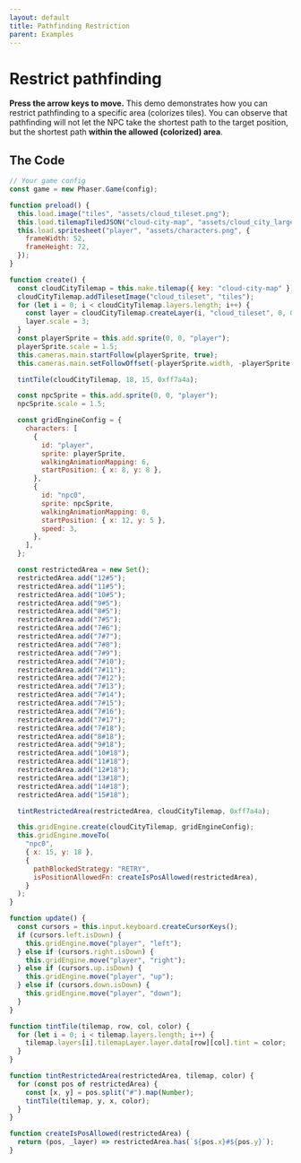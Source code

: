 ```yaml
---
layout: default
title: Pathfinding Restriction
parent: Examples
---
```


# Restrict pathfinding

**Press the arrow keys to move.** This demo demonstrates how you can restrict pathfinding to a specific area (colorizes tiles). You can observe that pathfinding will not let the NPC take the shortest path to the target position, but the shortest path **within the allowed (colorized) area**.

<div id="game"></div>

<script src="js/phaser.min.js"></script>
<script src="js/grid-engine-2.24.0.min.js"></script>
<script src="js/getBasicConfig.js"></script>

<script>
  const config = getBasicConfig(preload, create, update);
  const game = new Phaser.Game(config);

  function preload () {
    this.load.image("tiles", "assets/cloud_tileset.png");
    this.load.tilemapTiledJSON("cloud-city-map", "assets/cloud_city_large.json");
    this.load.spritesheet("player", "assets/characters.png", {
      frameWidth: 52,
      frameHeight: 72,
    });
  }

  function create () {
    const cloudCityTilemap = this.make.tilemap({ key: "cloud-city-map" });
    cloudCityTilemap.addTilesetImage("cloud_tileset", "tiles");
    for (let i = 0; i < cloudCityTilemap.layers.length; i++) {
      const layer = cloudCityTilemap.createLayer(i, "cloud_tileset", 0, 0);
      layer.scale = 3;
    }
    const playerSprite = this.add.sprite(0, 0, "player");
    playerSprite.scale = 1.5;
    this.cameras.main.startFollow(playerSprite, true);
    this.cameras.main.setFollowOffset(- (playerSprite.width), -(playerSprite.height));

    tintTile(cloudCityTilemap, 18, 15, 0xff7a4a);

    const npcSprite = this.add.sprite(0, 0, "player");
    npcSprite.scale = 1.5;

    const gridEngineConfig = {
      characters: [
        {
          id: "player",
          sprite: playerSprite,
          walkingAnimationMapping: 6,
          startPosition: {x: 8, y: 8},
        },
        {
          id: "npc0",
          sprite: npcSprite,
          walkingAnimationMapping: 0,
          startPosition: {x: 12, y: 5},
          speed: 3
        },
      ],
    };

    const restrictedArea = new Set();
    restrictedArea.add('12#5');
    restrictedArea.add('11#5');
    restrictedArea.add('10#5');
    restrictedArea.add('9#5');
    restrictedArea.add('8#5');
    restrictedArea.add('7#5');
    restrictedArea.add('7#6');
    restrictedArea.add('7#7');
    restrictedArea.add('7#8');
    restrictedArea.add('7#9');
    restrictedArea.add('7#10');
    restrictedArea.add('7#11');
    restrictedArea.add('7#12');
    restrictedArea.add('7#13');
    restrictedArea.add('7#14');
    restrictedArea.add('7#15');
    restrictedArea.add('7#16');
    restrictedArea.add('7#17');
    restrictedArea.add('7#18');
    restrictedArea.add('8#18');
    restrictedArea.add('9#18');
    restrictedArea.add('10#18');
    restrictedArea.add('11#18');
    restrictedArea.add('12#18');
    restrictedArea.add('13#18');
    restrictedArea.add('14#18');
    restrictedArea.add('15#18');

    tintRestrictedArea(restrictedArea, cloudCityTilemap, 0xff7a4a);

    this.gridEngine.create(cloudCityTilemap, gridEngineConfig);
    this.gridEngine.moveTo('npc0', { x: 15, y: 18 }, {
      pathBlockedStrategy: 'RETRY',
      isPositionAllowedFn: createIsPosAllowed(restrictedArea),
    });
  }

  function update () {
    const cursors = this.input.keyboard.createCursorKeys();
    if (cursors.left.isDown) {
      this.gridEngine.move("player", "left");
    } else if (cursors.right.isDown) {
      this.gridEngine.move("player", "right");
    } else if (cursors.up.isDown) {
      this.gridEngine.move("player", "up");
    } else if (cursors.down.isDown) {
      this.gridEngine.move("player", "down");
    }
  }

  function tintTile(tilemap, row, col, color) {
    for (let i = 0; i < tilemap.layers.length; i++) {
      tilemap.layers[i].tilemapLayer.layer.data[row][col].tint = color;
    }
  }


  function tintRestrictedArea(restrictedArea, tilemap, color) {
    for (const pos of restrictedArea) {
      const [x,y] = pos.split('#').map(Number);
      tintTile(tilemap, y, x, color);
    }
  }

  function createIsPosAllowed(restrictedArea) {
    return (pos, _layer) => restrictedArea.has(`${pos.x}#${pos.y}`);
  }

</script>

## The Code

```javascript
// Your game config
const game = new Phaser.Game(config);

function preload() {
  this.load.image("tiles", "assets/cloud_tileset.png");
  this.load.tilemapTiledJSON("cloud-city-map", "assets/cloud_city_large.json");
  this.load.spritesheet("player", "assets/characters.png", {
    frameWidth: 52,
    frameHeight: 72,
  });
}

function create() {
  const cloudCityTilemap = this.make.tilemap({ key: "cloud-city-map" });
  cloudCityTilemap.addTilesetImage("cloud_tileset", "tiles");
  for (let i = 0; i < cloudCityTilemap.layers.length; i++) {
    const layer = cloudCityTilemap.createLayer(i, "cloud_tileset", 0, 0);
    layer.scale = 3;
  }
  const playerSprite = this.add.sprite(0, 0, "player");
  playerSprite.scale = 1.5;
  this.cameras.main.startFollow(playerSprite, true);
  this.cameras.main.setFollowOffset(-playerSprite.width, -playerSprite.height);

  tintTile(cloudCityTilemap, 18, 15, 0xff7a4a);

  const npcSprite = this.add.sprite(0, 0, "player");
  npcSprite.scale = 1.5;

  const gridEngineConfig = {
    characters: [
      {
        id: "player",
        sprite: playerSprite,
        walkingAnimationMapping: 6,
        startPosition: { x: 8, y: 8 },
      },
      {
        id: "npc0",
        sprite: npcSprite,
        walkingAnimationMapping: 0,
        startPosition: { x: 12, y: 5 },
        speed: 3,
      },
    ],
  };

  const restrictedArea = new Set();
  restrictedArea.add("12#5");
  restrictedArea.add("11#5");
  restrictedArea.add("10#5");
  restrictedArea.add("9#5");
  restrictedArea.add("8#5");
  restrictedArea.add("7#5");
  restrictedArea.add("7#6");
  restrictedArea.add("7#7");
  restrictedArea.add("7#8");
  restrictedArea.add("7#9");
  restrictedArea.add("7#10");
  restrictedArea.add("7#11");
  restrictedArea.add("7#12");
  restrictedArea.add("7#13");
  restrictedArea.add("7#14");
  restrictedArea.add("7#15");
  restrictedArea.add("7#16");
  restrictedArea.add("7#17");
  restrictedArea.add("7#18");
  restrictedArea.add("8#18");
  restrictedArea.add("9#18");
  restrictedArea.add("10#18");
  restrictedArea.add("11#18");
  restrictedArea.add("12#18");
  restrictedArea.add("13#18");
  restrictedArea.add("14#18");
  restrictedArea.add("15#18");

  tintRestrictedArea(restrictedArea, cloudCityTilemap, 0xff7a4a);

  this.gridEngine.create(cloudCityTilemap, gridEngineConfig);
  this.gridEngine.moveTo(
    "npc0",
    { x: 15, y: 18 },
    {
      pathBlockedStrategy: "RETRY",
      isPositionAllowedFn: createIsPosAllowed(restrictedArea),
    }
  );
}

function update() {
  const cursors = this.input.keyboard.createCursorKeys();
  if (cursors.left.isDown) {
    this.gridEngine.move("player", "left");
  } else if (cursors.right.isDown) {
    this.gridEngine.move("player", "right");
  } else if (cursors.up.isDown) {
    this.gridEngine.move("player", "up");
  } else if (cursors.down.isDown) {
    this.gridEngine.move("player", "down");
  }
}

function tintTile(tilemap, row, col, color) {
  for (let i = 0; i < tilemap.layers.length; i++) {
    tilemap.layers[i].tilemapLayer.layer.data[row][col].tint = color;
  }
}

function tintRestrictedArea(restrictedArea, tilemap, color) {
  for (const pos of restrictedArea) {
    const [x, y] = pos.split("#").map(Number);
    tintTile(tilemap, y, x, color);
  }
}

function createIsPosAllowed(restrictedArea) {
  return (pos, _layer) => restrictedArea.has(`${pos.x}#${pos.y}`);
}
```
